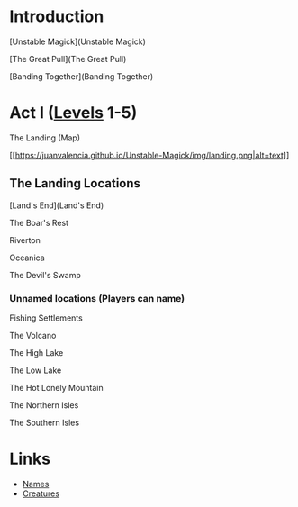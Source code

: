 # Introduction

[Unstable Magick](Unstable Magick)

[The Great Pull](The Great Pull)

[Banding Together](Banding Together)

# Act I ([Levels](Levels) 1-5)
The Landing (Map)

[[https://juanvalencia.github.io/Unstable-Magick/img/landing.png|alt=text]]

## The Landing Locations
[Land's End](Land's End)

The Boar's Rest

Riverton

Oceanica

The Devil's Swamp

### Unnamed locations (Players can name)
Fishing Settlements

The Volcano

The High Lake

The Low Lake

The Hot Lonely Mountain

The Northern Isles

The Southern Isles

# Links

* [Names](https://www.fantasynamegenerators.com/dnd-elf-names.php)
* [Creatures](https://www.5esrd.com/database/creature/)